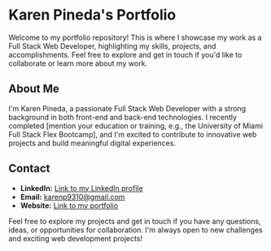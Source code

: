 # Karen Pineda's Portfolio

Welcome to my portfolio repository! This is where I showcase my work as a Full Stack Web Developer, highlighting my skills, projects, and accomplishments. Feel free to explore and get in touch if you'd like to collaborate or learn more about my work.

## About Me

I'm Karen Pineda, a passionate Full Stack Web Developer with a strong background in both front-end and back-end technologies. I recently completed [mention your education or training, e.g., the University of Miami Full Stack Flex Bootcamp], and I'm excited to contribute to innovative web projects and build meaningful digital experiences.

## Contact

- **LinkedIn:** [Link to my LinkedIn profile](https://www.linkedin.com/in/karen-pineda-6604511a9//)
- **Email:** karenp9310@gmail.com
- **Website:** [Link to my portfolio](https://k-pineda.github.io/kp_portfolio/)

Feel free to explore my projects and get in touch if you have any questions, ideas, or opportunities for collaboration. I'm always open to new challenges and exciting web development projects!

